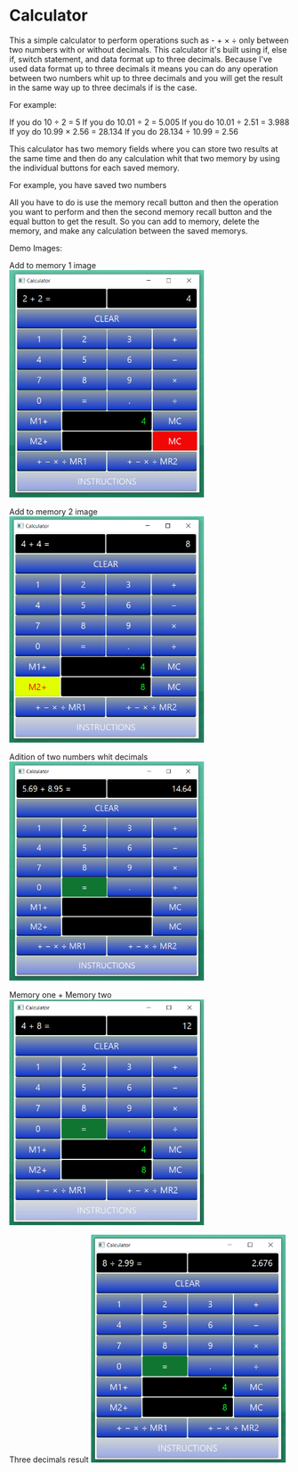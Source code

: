 # Calculator

This a simple calculator to perform operations such as   -  +  ×  ÷  only between two numbers with or without decimals.
This calculator it's built using if, else if, switch statement, and data format up to three decimals.
Because I've used data format up to three decimals it means you can do any operation between two numbers whit up to three decimals
and you will get the result in the same way up to three decimals if is the case.

For example:

If you do 10 ÷ 2 = 5
If you do 10.01 ÷ 2 = 5.005
If you do 10.01 ÷ 2.51 = 3.988
If yoy do 10.99 × 2.56 = 28.134
If you do 28.134 ÷ 10.99 = 2.56

This calculator has two memory fields where you can store two results at the same time and then do any calculation whit that two memory
by using the individual buttons for each saved memory.

For example, you have saved two numbers

All you have to do is use the memory recall button and then the operation you want to perform and then the second memory recall button
and the equal button to get the result.
So you can add to memory, delete the memory, and make any calculation between the saved memorys.

Demo Images:

Add to memory 1 image
<img src="images/addtomemory1.png" width="350">

Add to memory 2 image
<img src="images/addtomemory2.png" width="350">

Adition of two numbers whit decimals
<img src="images/additionoftwonumberswhitdecimals.png" width="350">

Memory one + Memory two 
<img src="images/memory1plusmemory2.png" width="350">

Three decimals result
<img src="images/threedecimalrezult.png" width="350">
